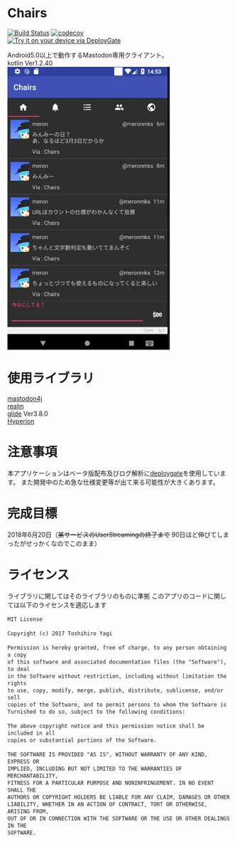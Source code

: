 # Chairs
[![Build Status](https://travis-ci.org/meronmks/Chairs.svg?branch=master)](https://travis-ci.org/meronmks/Chairs)
[![codecov](https://codecov.io/gh/meronmks/Chairs/branch/master/graph/badge.svg)](https://codecov.io/gh/meronmks/Chairs)\
[<img src="https://dply.me/g06yf0/button/large" alt="Try it on your device via DeployGate">](https://dply.me/g06yf0#install)

Android5.0以上で動作するMastodon専用クライアント。\
kotlin Ver1.2.40\
![アプリの動作](resources/アプリ動作.gif)
# 使用ライブラリ
[mastodon4j](https://github.com/sys1yagi/mastodon4j)\
[realm](https://realm.io/jp/)\
[glide](https://github.com/bumptech/glide) Ver3.8.0\
[Hyperion](https://github.com/willowtreeapps/Hyperion-Android)
# 注意事項
本アプリケーションはベータ版配布及びログ解析に[deploygate](https://deploygate.com/)を使用しています。
また開発中のため急な仕様変更等が出て来る可能性が大きくあります。
# 完成目標
2018年6月20日（~~某サービスのUserStreamingの終了まで~~ 90日ほど伸びてしまったがせっかくなのでこのまま）
# ライセンス
ライブラリに関してはそのライブラリのものに準拠
このアプリのコードに関しては以下のライセンスを適応します
```
MIT License

Copyright (c) 2017 Toshihiro Yagi

Permission is hereby granted, free of charge, to any person obtaining a copy
of this software and associated documentation files (the "Software"), to deal
in the Software without restriction, including without limitation the rights
to use, copy, modify, merge, publish, distribute, sublicense, and/or sell
copies of the Software, and to permit persons to whom the Software is
furnished to do so, subject to the following conditions:

The above copyright notice and this permission notice shall be included in all
copies or substantial portions of the Software.

THE SOFTWARE IS PROVIDED "AS IS", WITHOUT WARRANTY OF ANY KIND, EXPRESS OR
IMPLIED, INCLUDING BUT NOT LIMITED TO THE WARRANTIES OF MERCHANTABILITY,
FITNESS FOR A PARTICULAR PURPOSE AND NONINFRINGEMENT. IN NO EVENT SHALL THE
AUTHORS OR COPYRIGHT HOLDERS BE LIABLE FOR ANY CLAIM, DAMAGES OR OTHER
LIABILITY, WHETHER IN AN ACTION OF CONTRACT, TORT OR OTHERWISE, ARISING FROM,
OUT OF OR IN CONNECTION WITH THE SOFTWARE OR THE USE OR OTHER DEALINGS IN THE
SOFTWARE.
```
